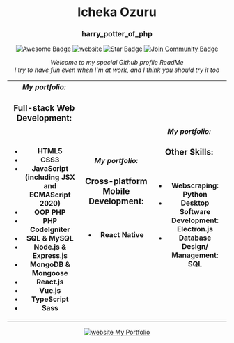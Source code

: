 <head>
  <link rel="stylesheet" href="https://stackpath.bootstrapcdn.com/bootstrap/4.5.2/css/bootstrap.min.css" />
 </head>

<h1 align="center">Icheka Ozuru</h1>
<h3 align="center">harry_potter_of_php</h3>
<div align="center">
<img src="https://cdn.rawgit.com/sindresorhus/awesome/d7305f38d29fed78fa85652e3a63e154dd8e8829/media/badge.svg" alt="Awesome Badge"/>
<a href="https://flashup24.com/icheka"><img src="https://img.shields.io/static/v1?label=&labelColor=505050&message=website&color=%230076D6&style=flat&logo=google-chrome&logoColor=%230076D6" alt="website"/></a>

<img src="https://img.shields.io/static/v1?label=%F0%9F%8C%9F&message=Hi,%20there!&style=flat&color=BC4E99" alt="Star Badge"/>
<a href="https://flashup24.com"><img src="https://img.shields.io/discord/733027681184251937.svg?style=flat&label=Contact%20Me&color=7289DA" alt="Join Community Badge"/></a><br>

<i>Welcome to my special Github profile ReadMe <br /> I try to have fun even when I'm at work, and I think you should try it too</i>

<table>
  <tr>
    <th>
      <em>My portfolio:</em>
      <p class="col-4">
        <h3>Full-stack Web Development:</h3> <br />
        <p>
        <ul>
          <li>HTML5</li>
          <li>CSS3</li>
          <li>JavaScript (including JSX and ECMAScript 2020)</li>
          <li>OOP PHP</li>
          <li>PHP CodeIgniter</li>
          <li>SQL & MySQL</li>
          <li>Node.js & Express.js</li>
          <li>MongoDB & Mongoose</li>
          <li>React.js</li>
          <li>Vue.js</li>
          <li>TypeScript</li>
          <li>Sass</li>
        </ul>
      </p>
    </th>
    <th>
      <em>My portfolio:</em>
      <p class="col-4">
        <h3>Cross-platform Mobile Development:</h3> <br />
        <p>
        <ul>
          <li>React Native</li>
        </ul>
      </p>
    </th>
    <th>
      <em>My portfolio:</em>
      <p class="col-4">
        <h3>Other Skills:</h3> <br />
        <p>
        <ul>
          <li>Webscraping: Python</li>
          <li>Desktop Software Development: Electron.js</li>
          <li>Database Design/ Management: SQL </li>
        </ul>
      </p>
    </th>
   </tr>
 </table>
 
 <a href="https://flashup24.com/icheka"><img src="https://img.shields.io/static/v1?label=&labelColor=505050&message=website&color=%230076D6&style=flat&logo=google-chrome&logoColor=%230076D6" alt="website"/>
  My Portfolio
</a>
